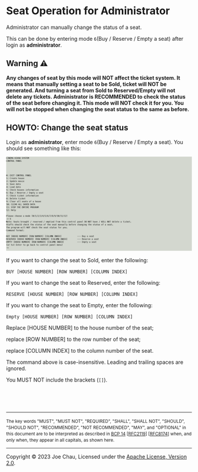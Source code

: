 # Seat Operation for Administrator

Administrator can manually change the status of a seat.

This can be done by entering mode `6`(Buy / Reserve / Empty a seat) 
after login as **administrator**. 

## Warning :warning:
<b>
Any changes of seat by this mode will NOT affect the ticket system.
It means that manually setting a seat to be Sold, ticket will NOT be generated.
And turning a seat from Sold to Reserved/Empty will not delete any tickets.
Administrator is RECOMMENDED to check the status of the seat before changing it.
This mode will NOT check it for you. You will not be stopped when changing 
the seat status to the same as before.
</b>


## HOWTO: Change the seat status

Login as **administrator**, enter mode `6`(Buy / Reserve / Empty a seat).
You should see something like this:

![Screenshot of mode 6](../images/docs/control_panel_mode_6.png)

If you want to change the seat to Sold, enter the following:
```
BUY [HOUSE NUMBER] [ROW NUMBER] [COLUMN INDEX]
```

If you want to change the seat to Reserved, enter the following:
```
RESERVE [HOUSE NUMBER] [ROW NUMBER] [COLUMN INDEX]
```

If you want to change the seat to Empty, enter the following:
```
Empty [HOUSE NUMBER] [ROW NUMBER] [COLUMN INDEX]
```

Replace [HOUSE NUMBER] to the house number of the seat;

replace [ROW NUMBER] to the row number of the seat; 

replace [COLUMN INDEX] to the column number of the seat. 

The command above is case-insensitive. Leading and trailing spaces are ignored.

You MUST NOT include the brackets (`[]`).

<br/><br/><br/>

---
<small>
The key words "MUST", "MUST NOT", "REQUIRED", "SHALL", "SHALL
NOT", "SHOULD", "SHOULD NOT", "RECOMMENDED", "NOT RECOMMENDED",
"MAY", and "OPTIONAL" in this document are to be interpreted as
described in 
<a href="https://www.rfc-editor.org/bcp/bcp14" target="_blank">BCP 14</a>
[<a href="https://www.rfc-editor.org/rfc/rfc2119" target="_blank">RFC2119</a>]
[<a href="https://www.rfc-editor.org/rfc/rfc8174" target="_blank">RFC8174</a>]
when, and only when, they
appear in all capitals, as shown here.
</small>

---

Copyright © 2023 Joe Chau, Licensed under the 
<a href="https://www.apache.org/licenses/LICENSE-2.0" target="_blank">Apache License, Version 2.0</a>.